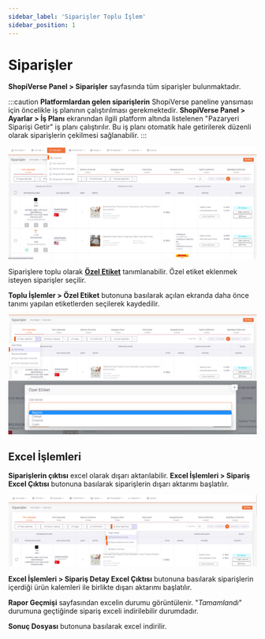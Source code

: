 ```yaml
---
sidebar_label: 'Siparişler Toplu İşlem'
sidebar_position: 1
---
```


# Siparişler

**ShopiVerse Panel > Siparişler** sayfasında tüm siparişler bulunmaktadır.

:::caution
**Platformlardan gelen siparişlerin** ShopiVerse paneline yansıması için öncelikle iş planının çalıştırılması gerekmektedir. 
**ShopiVerse Panel > Ayarlar > İş Planı** ekranından ilgili platform altında listelenen "Pazaryeri Siparişi Getir" iş planı çalıştırılır. 
Bu iş planı otomatik hale getirilerek düzenli olarak siparişlerin çekilmesi sağlanabilir.
:::

 ![AllOrders](../orders/img/AllOrders.png)

Siparişlere toplu olarak **[Özel Etiket](/docs/dashboard/dashboard-tutorial/settings/order-private-label)** tanımlanabilir. Özel etiket eklenmek isteyen siparişler seçilir. 

**Toplu İşlemler > Özel Etiket** butonuna basılarak açılan ekranda daha önce tanımı yapılan etiketlerden seçilerek kaydedilir. 

![AllOrdersSpecialLabel](../orders/img/Speciallabel.png) 
![AllOrdersSpecialLabelChoose](../orders/img/SpecialLabelChoose.png)

## Excel İşlemleri

**Siparişlerin çıktısı** excel olarak dışarı aktarılabilir. **Excel İşlemleri > Sipariş Excel Çıktısı** butonuna basılarak siparişlerin dışarı aktarımı başlatılır.

![AllOrdersExcel](../orders/img/OrdersExcel.png)

**Excel İşlemleri > Sipariş Detay Excel Çıktısı** butonuna basılarak siparişlerin içerdiği ürün kalemleri ile birlikte dışarı aktarımı başlatılır. 

**Rapor Geçmişi** sayfasından excelin durumu görüntülenir. "*Tamamlandı*" durumuna geçtiğinde sipariş exceli indirilebilir durumdadır. 

**Sonuç Dosyası** butonuna basılarak excel indirilir. 